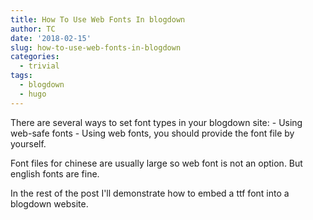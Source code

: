 ```yaml
---
title: How To Use Web Fonts In blogdown
author: TC
date: '2018-02-15'
slug: how-to-use-web-fonts-in-blogdown
categories:
  - trivial
tags:
  - blogdown
  - hugo
---
```


There are several ways to set font types in your blogdown site:
    - Using web-safe fonts
    - Using web fonts, you should provide the font file by yourself.

Font files for chinese are usually large so web font is not an option. But english fonts are fine.

In the rest of the post I'll demonstrate how to embed a ttf font into a blogdown website.


```

```

